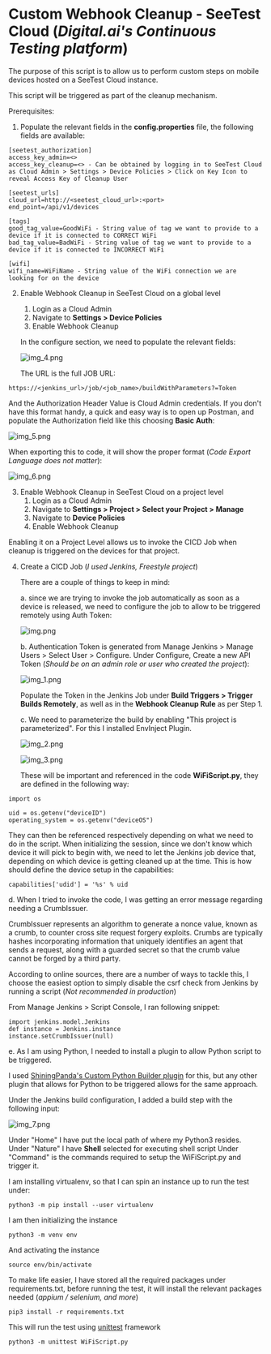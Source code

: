 # Custom Webhook Cleanup - SeeTest Cloud (_Digital.ai's Continuous Testing platform_)

The purpose of this script is to allow us to perform custom steps on mobile devices hosted on a SeeTest Cloud instance.

This script will be triggered as part of the cleanup mechanism.

Prerequisites:

1. Populate the relevant fields in the **config.properties** file, the following fields are available:

```
[seetest_authorization]
access_key_admin=<>
access_key_cleanup=<> - Can be obtained by logging in to SeeTest Cloud as Cloud Admin > Settings > Device Policies > Click on Key Icon to reveal Access Key of Cleanup User

[seetest_urls]
cloud_url=http://<seetest_cloud_url>:<port>
end_point=/api/v1/devices

[tags]
good_tag_value=GoodWiFi - String value of tag we want to provide to a device if it is connected to CORRECT WiFi
bad_tag_value=BadWiFi - String value of tag we want to provide to a device if it is connected to INCORRECT WiFi

[wifi]
wifi_name=WiFiName - String value of the WiFi connection we are looking for on the device
```

2. Enable Webhook Cleanup in SeeTest Cloud on a global level
   1. Login as a Cloud Admin
   2. Navigate to **Settings > Device Policies**
   3. Enable Webhook Cleanup
   
    In the configure section, we need to populate the relevant fields:


   ![img_4.png](img_4.png)

   The URL is the full JOB URL:

```
https://<jenkins_url>/job/<job_name>/buildWithParameters?=Token
```

  And the Authorization Header Value is Cloud Admin credentials. If you don't have this format handy, a quick and easy way is to open up Postman, and populate the Authorization field like this choosing **Basic Auth**:

  ![img_5.png](img_5.png)

  When exporting this to code, it will show the proper format (_Code Export Language does not matter_):

  ![img_6.png](img_6.png)

3. Enable Webhook Cleanup in SeeTest Cloud on a project level
   1. Login as a Cloud Admin
   2. Navigate to **Settings > Project > Select your Project > Manage**
   3. Navigate to **Device Policies**
   4. Enable Webhook Cleanup

  Enabling it on a Project Level allows us to invoke the CICD Job when cleanup is triggered on the devices for that project.   

4. Create a CICD Job (_I used Jenkins, Freestyle project_)

    There are a couple of things to keep in mind:


   a. since we are trying to invoke the job automatically as soon as a device is released, we need to configure the job to allow to be triggered remotely using Auth Token:

   ![img.png](img.png)


   b. Authentication Token is generated from Manage Jenkins > Manage Users > Select User > Configure. Under Configure, Create a new API Token (_Should be on an admin role or user who created the project_):
   
   ![img_1.png](img_1.png)

   Populate the Token in the Jenkins Job under **Build Triggers > Trigger Builds Remotely**, as well as in the **Webhook Cleanup Rule** as per Step 1.

   c. We need to parameterize the build by enabling "This project is parameterized". For this I installed EnvInject Plugin.    

   ![img_2.png](img_2.png)

   ![img_3.png](img_3.png)

   These will be important and referenced in the code **WiFiScript.py**, they are defined in the following way:

```
import os
       
uid = os.getenv("deviceID")
operating_system = os.getenv("deviceOS")
```

   They can then be referenced respectively depending on what we need to do in the script. When initializing the session, since we don't know which device it will pick to begin with, we need to let the Jenkins job device that, depending on which device is getting cleaned up at the time. This is how should define the device setup in the capabilities:


```
capabilities['udid'] = '%s' % uid
```

   d. When I tried to invoke the code, I was getting an error message regarding needing a CrumbIssuer. 

   CrumbIssuer represents an algorithm to generate a nonce value, known as a crumb, to counter cross site request forgery exploits. Crumbs are typically hashes incorporating information that uniquely identifies an agent that sends a request, along with a guarded secret so that the crumb value cannot be forged by a third party. 

   According to online sources, there are a number of ways to tackle this, I choose the easiest option to simply disable the csrf check from Jenkins by running a script (_Not recommended in production_)

   From Manage Jenkins > Script Console, I ran following snippet:   
       
```           
import jenkins.model.Jenkins
def instance = Jenkins.instance
instance.setCrumbIssuer(null)
```
   
   e. As I am using Python, I needed to install a plugin to allow Python script to be triggered. 
   
   I used [ShiningPanda's Custom Python Builder plugin](https://plugins.jenkins.io/shiningpanda/) for this, but any other plugin that allows for Python to be triggered allows for the same approach.
   
   Under the Jenkins build configuration, I added a build step with the following input:
   
   ![img_7.png](img_7.png)
   
   Under "Home" I have put the local path of where my Python3 resides.
   Under "Nature" I have **Shell** selected for executing shell script
   Under "Command" is the commands required to setup the WiFiScript.py and trigger it.
   
   I am installing virtualenv, so that I can spin an instance up to run the test under:
```
python3 -m pip install --user virtualenv
```

   I am then initializing the instance
```
python3 -m venv env
```

   And activating the instance
```
source env/bin/activate
```

   To make life easier, I have stored all the required packages under requirements.txt, before running the test, it will install the relevant packages needed (_appium / selenium, and more_)
```
pip3 install -r requirements.txt
```

   This will run the test using [unittest](https://docs.python.org/3/library/unittest.html) framework 
```
python3 -m unittest WiFiScript.py
```